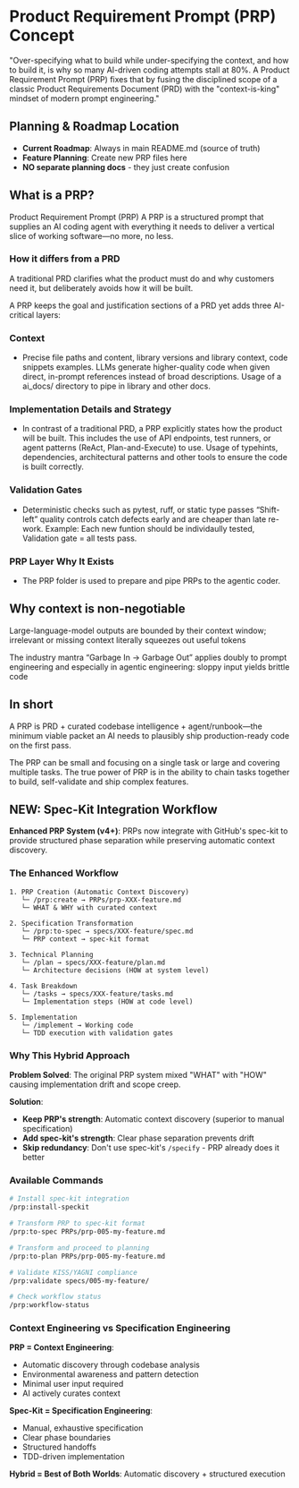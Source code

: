 # Product Requirement Prompt (PRP) Concept

"Over-specifying what to build while under-specifying the context, and how to build it, is why so many AI-driven coding attempts stall at 80%. A Product Requirement Prompt (PRP) fixes that by fusing the disciplined scope of a classic Product Requirements Document (PRD) with the "context-is-king" mindset of modern prompt engineering."

## Planning & Roadmap Location

- **Current Roadmap**: Always in main README.md (source of truth)
- **Feature Planning**: Create new PRP files here
- **NO separate planning docs** - they just create confusion

## What is a PRP?

Product Requirement Prompt (PRP)
A PRP is a structured prompt that supplies an AI coding agent with everything it needs to deliver a vertical slice of working software—no more, no less.

### How it differs from a PRD

A traditional PRD clarifies what the product must do and why customers need it, but deliberately avoids how it will be built.

A PRP keeps the goal and justification sections of a PRD yet adds three AI-critical layers:

### Context

- Precise file paths and content, library versions and library context, code snippets examples. LLMs generate higher-quality code when given direct, in-prompt references instead of broad descriptions. Usage of a ai_docs/ directory to pipe in library and other docs.

### Implementation Details and Strategy

- In contrast of a traditional PRD, a PRP explicitly states how the product will be built. This includes the use of API endpoints, test runners, or agent patterns (ReAct, Plan-and-Execute) to use. Usage of typehints, dependencies, architectural patterns and other tools to ensure the code is built correctly.

### Validation Gates

- Deterministic checks such as pytest, ruff, or static type passes “Shift-left” quality controls catch defects early and are cheaper than late re-work.
  Example: Each new funtion should be individaully tested, Validation gate = all tests pass.

### PRP Layer Why It Exists

- The PRP folder is used to prepare and pipe PRPs to the agentic coder.

## Why context is non-negotiable

Large-language-model outputs are bounded by their context window; irrelevant or missing context literally squeezes out useful tokens

The industry mantra “Garbage In → Garbage Out” applies doubly to prompt engineering and especially in agentic engineering: sloppy input yields brittle code

## In short

A PRP is PRD + curated codebase intelligence + agent/runbook—the minimum viable packet an AI needs to plausibly ship production-ready code on the first pass.

The PRP can be small and focusing on a single task or large and covering multiple tasks.
The true power of PRP is in the ability to chain tasks together to build, self-validate and ship complex features.

## NEW: Spec-Kit Integration Workflow

**Enhanced PRP System (v4+)**: PRPs now integrate with GitHub's spec-kit to provide structured phase separation while preserving automatic context discovery.

### The Enhanced Workflow

```
1. PRP Creation (Automatic Context Discovery)
   └─ /prp:create → PRPs/prp-XXX-feature.md
   └─ WHAT & WHY with curated context

2. Specification Transformation
   └─ /prp:to-spec → specs/XXX-feature/spec.md
   └─ PRP context → spec-kit format

3. Technical Planning
   └─ /plan → specs/XXX-feature/plan.md
   └─ Architecture decisions (HOW at system level)

4. Task Breakdown
   └─ /tasks → specs/XXX-feature/tasks.md
   └─ Implementation steps (HOW at code level)

5. Implementation
   └─ /implement → Working code
   └─ TDD execution with validation gates
```

### Why This Hybrid Approach

**Problem Solved**: The original PRP system mixed "WHAT" with "HOW" causing implementation drift and scope creep.

**Solution**:
- **Keep PRP's strength**: Automatic context discovery (superior to manual specification)
- **Add spec-kit's strength**: Clear phase separation prevents drift
- **Skip redundancy**: Don't use spec-kit's `/specify` - PRP already does it better

### Available Commands

```bash
# Install spec-kit integration
/prp:install-speckit

# Transform PRP to spec-kit format
/prp:to-spec PRPs/prp-005-my-feature.md

# Transform and proceed to planning
/prp:to-plan PRPs/prp-005-my-feature.md

# Validate KISS/YAGNI compliance
/prp:validate specs/005-my-feature/

# Check workflow status
/prp:workflow-status
```

### Context Engineering vs Specification Engineering

**PRP = Context Engineering**:
- Automatic discovery through codebase analysis
- Environmental awareness and pattern detection
- Minimal user input required
- AI actively curates context

**Spec-Kit = Specification Engineering**:
- Manual, exhaustive specification
- Clear phase boundaries
- Structured handoffs
- TDD-driven implementation

**Hybrid = Best of Both Worlds**: Automatic discovery + structured execution
